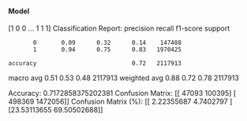 #### Model
[1 0 0 ... 1 1 1]
Classification Report:
              precision    recall  f1-score   support

           0       0.09      0.32      0.14    147488
           1       0.94      0.75      0.83   1970425

    accuracy                           0.72   2117913
   macro avg       0.51      0.53      0.48   2117913
weighted avg       0.88      0.72      0.78   2117913

Accuracy: 0.7172858375202381
Confusion Matrix:
[[  47093  100395]
 [ 498369 1472056]]
Confusion Matrix (%):
[[ 2.22355687  4.7402797 ]
 [23.53113655 69.50502688]]
